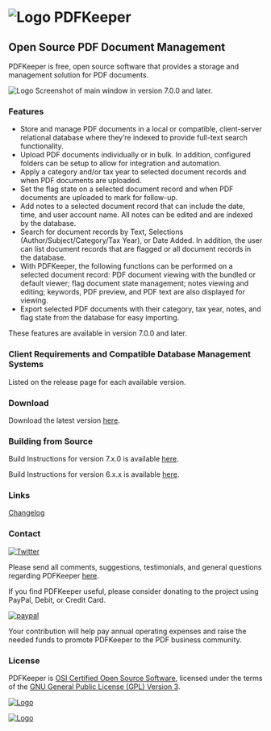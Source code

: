 # ![Logo](https://github.com/robertfrasca/PDFKeeper/blob/master/src/Resources/Logo/PDFKeeper_100x100.png) PDFKeeper
## Open Source PDF Document Management

PDFKeeper is free, open source software that provides a storage and management solution for PDF documents.

![Logo](https://github.com/rffrasca/PDFKeeper/blob/master/docs/Screenshot-7.0.0.png)
Screenshot of main window in version 7.0.0 and later.

### Features
* Store and manage PDF documents in a local or compatible, client-server relational database where they’re indexed to provide full-text search functionality.
* Upload PDF documents individually or in bulk. In addition, configured folders can be setup to allow for integration and automation.
* Apply a category and/or tax year to selected document records and when PDF documents are uploaded.
* Set the flag state on a selected document record and when PDF documents are uploaded to mark for follow-up.
* Add notes to a selected document record that can include the date, time, and user account name. All notes can be edited and are indexed by the database.
* Search for document records by Text, Selections (Author/Subject/Category/Tax Year), or Date Added. In addition, the user can list document records that are flagged or all document records in the database.
* With PDFKeeper, the following functions can be performed on a selected document record: PDF document viewing with the bundled or default viewer; flag document state management; notes viewing and editing; keywords, PDF preview, and PDF text are also displayed for viewing.
* Export selected PDF documents with their category, tax year, notes, and flag state from the database for easy importing.

These features are available in version 7.0.0 and later. 

### Client Requirements and Compatible Database Management Systems
Listed on the release page for each available version.

### Download
Download the latest version [here](https://github.com/rffrasca/PDFKeeper/releases/latest).

### Building from Source
Build Instructions for version 7.x.0 is available [here](https://github.com/rffrasca/PDFKeeper/blob/master/docs/Build-Instructions-7.x.0.md).

Build Instructions for version 6.x.x is available [here](https://github.com/rffrasca/PDFKeeper/blob/master/docs/Build-Instructions-6.x.x.md).

### Links
[Changelog](https://github.com/rffrasca/PDFKeeper/blob/master/docs/Changelog.md)

### Contact
[![Twitter](https://img.shields.io/twitter/follow/PDFKeeper?style=social)](https://twitter.com/intent/follow?screen_name=PDFKeeper)

Please send all comments, suggestions, testimonials, and general questions regarding PDFKeeper [here](mailto:rffrasca@gmail.com).

If you find PDFKeeper useful, please consider donating to the project using PayPal, Debit, or Credit Card.

[![paypal](https://www.paypalobjects.com/en_US/i/btn/btn_donateCC_LG.gif)](https://www.paypal.com/biz/fund?id=JCM6ZMCF6BHHN)

Your contribution will help pay annual operating expenses and raise the needed funds to promote PDFKeeper to the PDF business community.

### License
PDFKeeper is [OSI Certified Open Source Software](https://opensource.org/licenses), licensed under the terms of the [GNU General Public License (GPL) Version 3](https://github.com/robertfrasca/PDFKeeper/blob/master/COPYING).

[![Logo](https://opensource.org/trademarks/osi-certified/web/osi-certified-120x100.png)](https://opensource.org/licenses)

[![Logo](https://www.gnu.org/graphics/gplv3-with-text-136x68.png)](https://github.com/robertfrasca/PDFKeeper/blob/master/COPYING)
